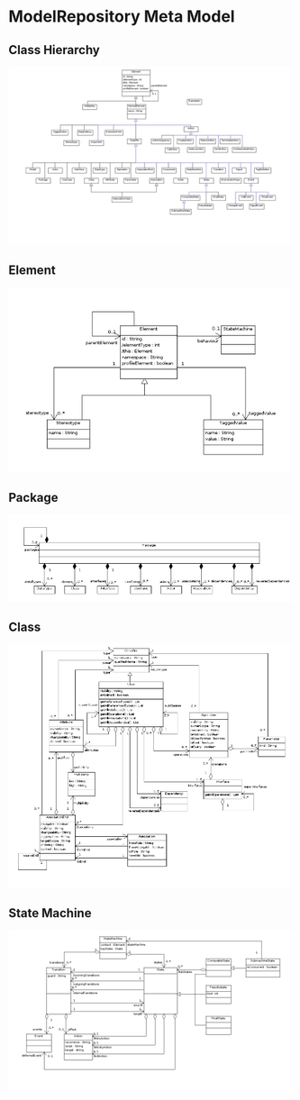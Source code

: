 ModelRepository Meta Model
==========================


Class Hierarchy
---------------
![Class Hierarchy](ClassHierarchy.png)


Element
-------
![Element](Element.png)


Package
-------
![Package](Package.png)


Class
-----
![Class](Class.png)


State Machine
-------------
![State Machine](StateMachine.png)

